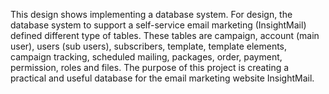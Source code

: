 This design shows implementing a database system.
For design, the database system to support a self-service email marketing (InsightMail) defined
different type of tables. These tables are campaign, account (main user), users (sub users),
subscribers, template, template elements, campaign tracking, scheduled mailing, packages,
order, payment, permission, roles and files. The
purpose of this project is creating a practical and useful database for the email marketing website
InsightMail. 

